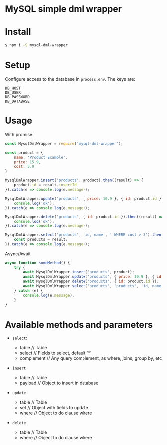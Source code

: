 # MySQL simple dml wrapper

# Install

```sh
$ npm i -S mysql-dml-wrapper
```

# Setup

Configure access to the database in ```process.env```. The keys are:

```
DB_HOST
DB_USER
DB_PASSWORD
DB_DATABASE
```

# Usage

With promise

```js
const MysqlDmlWrapper = require('mysql-dml-wrapper');

const product = {
    name: 'Product Example',
    price: 15.9,
    cost: 5.9
}

MysqlDmlWrapper.insert('products', product).then((result) => {
    product.id = result.insertId
}).catch(e => console.log(e.message));

MysqlDmlWrapper.update('products', { price: 10.9 }, { id: product.id }).then((result) => {
    console.log('ok');
}).catch(e => console.log(e.message));

MysqlDmlWrapper.delete('products', { id: product.id }).then((result) => {
    console.log('ok');
}).catch(e => console.log(e.message));

MysqlDmlWrapper.select('products', 'id, name', ' WHERE cost > 3').then((result) => {
    const products = result;
}).catch(e => console.log(e.message));
```

Async/Await

```js
async function someMethod() {
    try {
        await MysqlDmlWrapper.insert('products', product);
        await MysqlDmlWrapper.update('products', { price: 10.9 }, { id: product.id });
        await MysqlDmlWrapper.delete('products', { id: product.id });
        await MysqlDmlWrapper.select('products', 'products', 'id, name', ' WHERE cost > 3');
    } catch (e) {
        console.log(e.message);
    }
}
```

# Available methods and parameters

* ```select```: 
    - table // Table
    - select // Fields to select, default '*'
    - complement // Any query complement, as where, joins, group by, etc

* ```insert```
    - table // Table
    - payload // Object to insert in database

* ```update```
    - table // Table
    - set // Object with fields to update
    - where // Object to do clause where

* ```delete```
    - table // Table
    - where // Object to do clause where